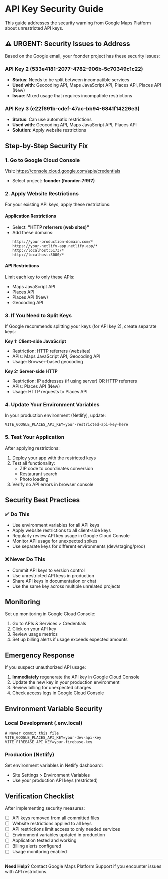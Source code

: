 # API Key Security Guide

This guide addresses the security warning from Google Maps Platform about unrestricted API keys.

## ⚠️ URGENT: Security Issues to Address

Based on the Google email, your foonder project has these security issues:

### API Key 2 (533e4181-2077-4782-906b-5c70349c1c22)
- **Status**: Needs to be split between incompatible services
- **Used with**: Geocoding API, Maps JavaScript API, Places API, Places API (New)
- **Issue**: Mixed usage that requires incompatible restrictions

### API Key 3 (e22f691b-cdef-47ac-bb94-6841f14226e3)  
- **Status**: Can use automatic restrictions
- **Used with**: Geocoding API, Maps JavaScript API, Places API
- **Solution**: Apply website restrictions

## Step-by-Step Security Fix

### 1. Go to Google Cloud Console
Visit: https://console.cloud.google.com/apis/credentials
- Select project: **foonder (foonder-7f9f7)**

### 2. Apply Website Restrictions

For your existing API keys, apply these restrictions:

#### Application Restrictions
- Select: **"HTTP referrers (web sites)"**
- Add these domains:
  ```
  https://your-production-domain.com/*
  https://your-netlify-app.netlify.app/*
  http://localhost:5173/*
  http://localhost:3000/*
  ```

#### API Restrictions  
Limit each key to only these APIs:
- Maps JavaScript API
- Places API
- Places API (New)  
- Geocoding API

### 3. If You Need to Split Keys

If Google recommends splitting your keys (for API key 2), create separate keys:

**Key 1: Client-side JavaScript** 
- Restriction: HTTP referrers (websites)
- APIs: Maps JavaScript API, Geocoding API
- Usage: Browser-based geocoding

**Key 2: Server-side HTTP** 
- Restriction: IP addresses (if using server) OR HTTP referrers
- APIs: Places API (New)
- Usage: HTTP requests to Places API

### 4. Update Your Environment Variables

In your production environment (Netlify), update:
```
VITE_GOOGLE_PLACES_API_KEY=your-restricted-api-key-here
```

### 5. Test Your Application

After applying restrictions:
1. Deploy your app with the restricted keys
2. Test all functionality:
   - ZIP code to coordinates conversion
   - Restaurant search
   - Photo loading
3. Verify no API errors in browser console

## Security Best Practices

### ✅ Do This
- Use environment variables for all API keys
- Apply website restrictions to all client-side keys
- Regularly review API key usage in Google Cloud Console
- Monitor API usage for unexpected spikes
- Use separate keys for different environments (dev/staging/prod)

### ❌ Never Do This
- Commit API keys to version control
- Use unrestricted API keys in production
- Share API keys in documentation or chat
- Use the same key across multiple unrelated projects

## Monitoring

Set up monitoring in Google Cloud Console:
1. Go to APIs & Services > Credentials
2. Click on your API key
3. Review usage metrics
4. Set up billing alerts if usage exceeds expected amounts

## Emergency Response

If you suspect unauthorized API usage:
1. **Immediately** regenerate the API key in Google Cloud Console
2. Update the new key in your production environment
3. Review billing for unexpected charges
4. Check access logs in Google Cloud Console

## Environment Variable Security

### Local Development (.env.local)
```env
# Never commit this file
VITE_GOOGLE_PLACES_API_KEY=your-dev-api-key
VITE_FIREBASE_API_KEY=your-firebase-key
```

### Production (Netlify)
Set environment variables in Netlify dashboard:
- Site Settings > Environment Variables
- Use your production API keys (restricted)

## Verification Checklist

After implementing security measures:

- [ ] API keys removed from all committed files
- [ ] Website restrictions applied to all keys
- [ ] API restrictions limit access to only needed services
- [ ] Environment variables updated in production
- [ ] Application tested and working
- [ ] Billing alerts configured
- [ ] Usage monitoring enabled

---

**Need Help?** Contact Google Maps Platform Support if you encounter issues with API restrictions. 